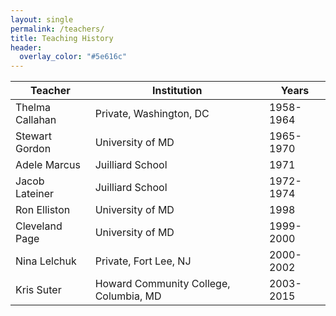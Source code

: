 ```yaml
---
layout: single
permalink: /teachers/
title: Teaching History
header:
  overlay_color: "#5e616c"
---
```


| Teacher | Institution | Years |
|----------------|----------------------------------------------|-----------|
| Thelma Callahan | Private, Washington, DC | 1958-1964 |
| Stewart Gordon | University of MD | 1965-1970 |
| Adele Marcus | Juilliard School | 1971 |
| Jacob Lateiner | Juilliard School | 1972-1974 |
| Ron Elliston | University of MD | 1998 |
| Cleveland Page | University of MD | 1999-2000 |
| Nina Lelchuk | Private, Fort Lee, NJ | 2000-2002 |
| Kris Suter | Howard Community College, Columbia, MD | 2003-2015 |
